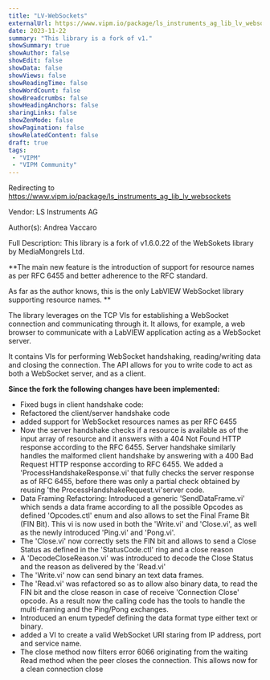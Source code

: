 ```yaml
---
title: "LV-WebSockets"
externalUrl: https://www.vipm.io/package/ls_instruments_ag_lib_lv_websockets
date: 2023-11-22
summary: "This library is a fork of v1."
showSummary: true
showAuthor: false
showEdit: false
showData: false
showViews: false
showReadingTime: false
showWordCount: false
showBreadcrumbs: false
showHeadingAnchors: false
sharingLinks: false
showZenMode: false
showPagination: false
showRelatedContent: false
draft: true
tags:
 - "VIPM"
 - "VIPM Community"
---
```


Redirecting to https://www.vipm.io/package/ls_instruments_ag_lib_lv_websockets

Vendor: LS Instruments AG

Author(s): Andrea Vaccaro
 
Full Description:
This library is a fork of v1.6.0.22 of the WebSokets library by MediaMongrels Ltd.

**The main new feature is the introduction of support for resource names as per RFC 6455 and better adherence to the RFC standard.

As far as the author knows, this is the only LabVIEW WebSocket library supporting resource names. **

The library leverages on the TCP VIs for establishing a WebSocket connection and communicating through it. It allows, for example, a web browser to communicate with a LabVIEW application acting as a WebSocket server.

It contains VIs for performing WebSocket handshaking, reading/writing data and closing the connection. The API allows for you to write code to act as both a WebSocket server, and as a client.

**Since the fork the following changes have been implemented:**

* Fixed bugs in client handshake code:
* Refactored  the client/server handshake code
* added support for WebSocket resources names as per RFC 6455
* Now the server handshake checks if a resource is available as of the input array of resource and it answers with a 404 Not Found HTTP response according to the RFC 6455. Server handshake similarly handles the malformed client handshake by answering with a 400 Bad Request HTTP response according to RFC 6455.  We added a 'ProcessHandshakeResponse.vi' that fully checks the server response as of RFC 6455, before there was only a partial check obtained by reusing 'the ProcessHandshakeRequest.vi'server code.
* Data Framing Refactoring: Introduced a generic 'SendDataFrame.vi' which sends a data frame according to all the possible Opcodes as defined 'Opcodes.ctl' enum and also allows to set the Final Frame Bit (FIN Bit). This vi is now used in both the 'Write.vi' and 'Close.vi', as well as the newly introduced 'Ping.vi' and 'Pong.vi'. 
* The 'Close.vi' now correctly sets the FIN bit and allows to send a Close Status as defined in the 'StatusCode.ctl' ring and a close reason
* A 'DecodeCloseReason.vi' was introduced to decode the Close Status and the reason as delivered by the 'Read.vi'
* The 'Write.vi' now can send binary an text data frames. 
* The 'Read.vi' was refactored so as to allow also binary data, to read the FIN bit and the close reason in case of receive 'Connection Close' opcode. As a result now the calling code has the tools to handle the multi-framing and the Ping/Pong exchanges.
* Introduced an enum typedef defining the data format type either text or binary.
* added a VI to create a valid WebSocket URI staring from IP address, port and service name. 
* The close method now filters error 6066 originating from the waiting Read method when the peer closes the connection. This allows now for a clean connection close